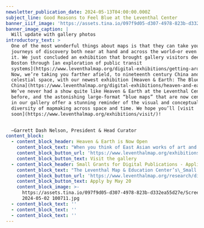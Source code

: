 ```yaml
---
newsletter_publication_date: 2024-05-13T04:00:00.000Z
subject_line: Good Reasons to Feel Blue at the Leventhal Center
banner_iiif_image: 'https://assets.tina.io/097f9d05-d307-4978-823b-d332ea55d27e/Media-_2_.jpg'
banner_image_caption: |
  Will update with gallery photos
introductory_text: >
  One of the most wonderful things about maps is that they can take you on
  journeys of discovery both near at hand and across the world—or even beyond
  it. We just concluded an exhibition that brought gallery visitors deep into
  Boston through [an exploration of public transit
  systems](https://www.leventhalmap.org/digital-exhibitions/getting-around-town/).
  Now, we’re taking you farther afield, to nineteenth century China and out into
  celestial space, with our newest exhibition [Heaven & Earth: The Blue Maps of
  China](https://www.leventhalmap.org/digital-exhibitions/heaven-and-earth/).
  We’ve never had a show quite like Heaven & Earth at the Leventhal Center
  before, and the astonishing large-format “blue maps” that are now center stage
  in our gallery offer a stunning reminder of the visual and conceptual
  diversity of mapmaking across space and time. We hope you’ll [visit
  soon](https://www.leventhalmap.org/exhibitions/visit/)!


  —Garrett Dash Nelson, President & Head Curator
content_block:
  - content_block_header: Heaven & Earth is Now Open
    content_block_text: "When you think of East Asian works of art and the color blue, your mind might jump to Hokusai and The Great Wave off Kanagawa. But it turns out that some of the earliest works from this part of the world to use the Prussian blue colorant were maps!\n\nFrom May 11 to August 31, you can see some of these maps at the Leventhal Center in our special exhibition *[Heaven & Earth: The Blue Maps of China](https://www.leventhalmap.org/digital-exhibitions/heaven-and-earth/)*. This exhibition centers around two colossal maps created in China during the Qing Dynasty—and tells a global story of how they came to be made. The exhibition is guest curated by **Dr. Richard Pegg**, Director and Curator\_of the MacLean Collection in Chicago, IL. Admission is free.\n"
    content_block_button_url: 'https://www.leventhalmap.org/exhibitions/visit/'
    content_block_button_text: Visit the gallery
  - content_block_header: Small Grants for Digital Publications - Applications Due May 20
    content_block_text: "The Leventhal Map & Education Center’s\_Small Grants Fund for Early Career Digital Publications\_is closing on May 20 for applications for the 2024-2025 academic year. The Small Grants program supports early career scholars through the process of producing a publication for general audiences in a digital format. The program is designed to catalyze creative projects which utilize a digital medium to present scholarly work through engaging, accessible, and experimental communicative modalities.[ ](https://lmec-main-website-staging.netlify.app/articles/small-grants-2024/)[Read about our 2023-2024 cohort of Small Grant awardees here](https://www.leventhalmap.org/articles/small-grants-2024/). \n"
    content_block_button_url: 'https://www.leventhalmap.org/research/digital-publication-small-grants/'
    content_block_button_text: Apply by May 20
    content_block_image: >-
      https://assets.tina.io/097f9d05-d307-4978-823b-d332ea55d27e/Screenshot
      2024-05-02 100711.jpg
  - content_block_text: ''
  - content_block_text: ''
  - content_block_text: ''
---
```


